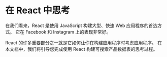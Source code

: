 # 在 React 中思考

在我们看来，React 是使用 JavaScript 构建大型、快速 Web 应用程序的首选方式。 它在 Facebook 和 Instagram 上的表现非常好。

React 的许多重要部分之一就是它如何让你在构建应用程序时考虑应用程序。 在本文档中，我们将引导您完成使用 React 构建可搜索产品数据表的思考过程。